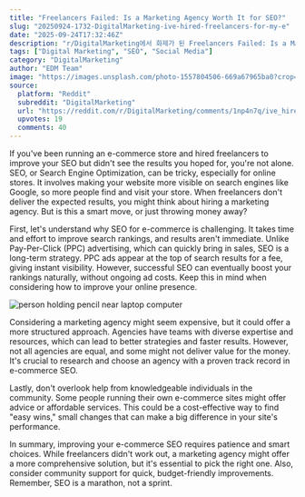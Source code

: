```yaml
---
title: "Freelancers Failed: Is a Marketing Agency Worth It for SEO?"
slug: "20250924-1732-DigitalMarketing-ive-hired-freelancers-for-my-e"
date: "2025-09-24T17:32:46Z"
description: "r/DigitalMarketing에서 화제가 된 Freelancers Failed: Is a Marketing Agency Worth It for SEO?에 대한 깊이 있는 분석과 인사이트"
tags: ["Digital Marketing", "SEO", "Social Media"]
category: "DigitalMarketing"
author: "EDM Team"
image: "https://images.unsplash.com/photo-1557804506-669a67965ba0?crop=entropy&cs=tinysrgb&fit=max&fm=jpg&ixid=M3w3OTU0NDF8MHwxfHNlYXJjaHwzNHx8c2VvfGVufDF8MHx8fDE3NTg3MzUxNTR8MA&ixlib=rb-4.1.0&q=80&w=1080"
source:
  platform: "Reddit"
  subreddit: "DigitalMarketing"
  url: "https://reddit.com/r/DigitalMarketing/comments/1np4n7q/ive_hired_freelancers_for_my_ecommerce_store_seo/"
  upvotes: 19
  comments: 40
---
```


If you've been running an e-commerce store and hired freelancers to improve your SEO but didn't see the results you hoped for, you're not alone. SEO, or Search Engine Optimization, can be tricky, especially for online stores. It involves making your website more visible on search engines like Google, so more people find and visit your store. When freelancers don't deliver the expected results, you might think about hiring a marketing agency. But is this a smart move, or just throwing money away?

First, let's understand why SEO for e-commerce is challenging. It takes time and effort to improve search rankings, and results aren't immediate. Unlike Pay-Per-Click (PPC) advertising, which can quickly bring in sales, SEO is a long-term strategy. PPC ads appear at the top of search results for a fee, giving instant visibility. However, successful SEO can eventually boost your rankings naturally, without ongoing ad costs. Keep this in mind when considering how to improve your online presence.

![person holding pencil near laptop computer](https://images.unsplash.com/photo-1454165804606-c3d57bc86b40?crop=entropy&cs=tinysrgb&fit=max&fm=jpg&ixid=M3w3OTU0NDF8MHwxfHNlYXJjaHw5fHxidXNpbmVzcyUyMG1lZXRpbmd8ZW58MXwwfHx8MTc1ODczNTE1NHww&ixlib=rb-4.1.0&q=80&w=1080)

Considering a marketing agency might seem expensive, but it could offer a more structured approach. Agencies have teams with diverse expertise and resources, which can lead to better strategies and faster results. However, not all agencies are equal, and some might not deliver value for the money. It's crucial to research and choose an agency with a proven track record in e-commerce SEO.

Lastly, don't overlook help from knowledgeable individuals in the community. Some people running their own e-commerce sites might offer advice or affordable services. This could be a cost-effective way to find "easy wins," small changes that can make a big difference in your site's performance.

In summary, improving your e-commerce SEO requires patience and smart choices. While freelancers didn't work out, a marketing agency might offer a more comprehensive solution, but it's essential to pick the right one. Also, consider community support for quick, budget-friendly improvements. Remember, SEO is a marathon, not a sprint.
